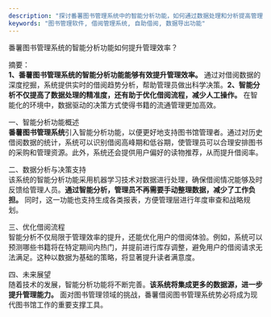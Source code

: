 ```yaml
---
description: "探讨番薯图书管理系统中的智能分析功能，如何通过数据处理和分析提高管理效率，为图书馆日常运营提供支持。"
keywords: "图书管理软件, 借阅管理系统, 自助借阅, 数据导出功能"
---
```

番薯图书管理系统的智能分析功能如何提升管理效率？

摘要：  
**1、番薯图书管理系统的智能分析功能能够有效提升管理效率。** 通过对借阅数据的深度挖掘，系统提供实时的借阅趋势分析，帮助管理员做出科学决策。**2、智能分析不仅提高了数据处理的精准度，还有助于优化借阅流程，减少人工操作。** 在智能化的环境中，数据驱动的决策方式使得书籍的流通管理更加高效。

一、智能分析功能概述  
**番薯图书管理系统**引入智能分析功能，以便更好地支持图书馆管理者。通过对历史借阅数据的统计，系统可以识别借阅高峰期和低谷期，使管理员可以合理安排图书的采购和管理资源。此外，系统还会提供用户偏好的读物推荐，从而提升借阅率。

二、数据分析与决策支持  
该系统的智能分析功能采用机器学习技术对数据进行处理，确保借阅情况能够及时反馈给管理人员。**通过智能分析，管理员不再需要手动整理数据，减少了工作负担。** 同时，这一功能也支持生成各类报表，方便管理层进行年度审查和战略规划。

三、优化借阅流程  
智能分析不仅局限于管理效率的提升，还能优化用户的借阅体验。例如，系统可以预测哪些书籍将在特定期间内热门，并提前进行库存调整，避免用户的借阅请求无法满足。这种以数据为基础的策略，将显著提升读者满意度。

四、未来展望  
随着技术的发展，智能分析功能将不断完善。**该系统将集成更多的数据源，进一步提升管理能力。** 面对图书管理领域的挑战，番薯借阅图书管理系统势必将成为现代图书馆工作的重要支撑工具。
